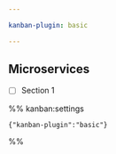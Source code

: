 ```yaml
---

kanban-plugin: basic

---
```


## Microservices

- [ ] Section 1




%% kanban:settings
```
{"kanban-plugin":"basic"}
```
%%